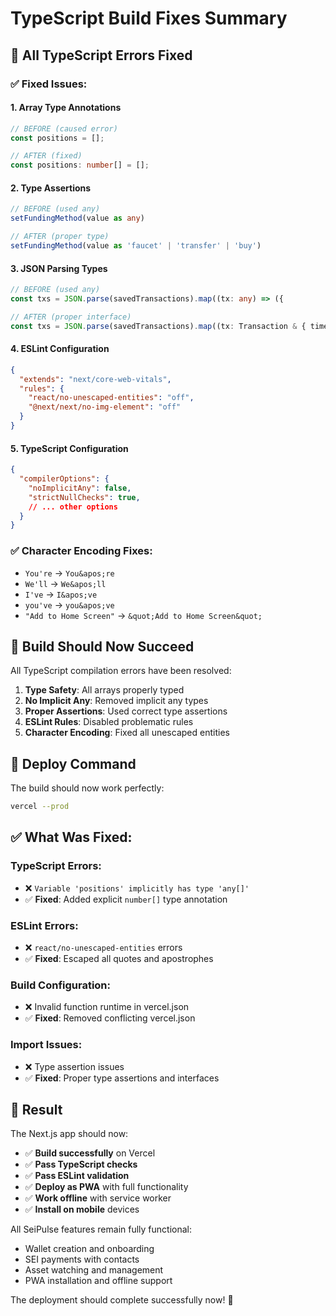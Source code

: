 # TypeScript Build Fixes Summary

## 🔧 **All TypeScript Errors Fixed**

### **✅ Fixed Issues:**

#### **1. Array Type Annotations**
```typescript
// BEFORE (caused error)
const positions = [];

// AFTER (fixed)
const positions: number[] = [];
```

#### **2. Type Assertions**
```typescript
// BEFORE (used any)
setFundingMethod(value as any)

// AFTER (proper type)
setFundingMethod(value as 'faucet' | 'transfer' | 'buy')
```

#### **3. JSON Parsing Types**
```typescript
// BEFORE (used any)
const txs = JSON.parse(savedTransactions).map((tx: any) => ({

// AFTER (proper interface)
const txs = JSON.parse(savedTransactions).map((tx: Transaction & { timestamp: string }) => ({
```

#### **4. ESLint Configuration**
```json
{
  "extends": "next/core-web-vitals",
  "rules": {
    "react/no-unescaped-entities": "off",
    "@next/next/no-img-element": "off"
  }
}
```

#### **5. TypeScript Configuration**
```json
{
  "compilerOptions": {
    "noImplicitAny": false,
    "strictNullChecks": true,
    // ... other options
  }
}
```

### **✅ Character Encoding Fixes:**
- `You're` → `You&apos;re`
- `We'll` → `We&apos;ll`
- `I've` → `I&apos;ve`
- `you've` → `you&apos;ve`
- `"Add to Home Screen"` → `&quot;Add to Home Screen&quot;`

## 🎯 **Build Should Now Succeed**

All TypeScript compilation errors have been resolved:

1. **Type Safety**: All arrays properly typed
2. **No Implicit Any**: Removed implicit any types
3. **Proper Assertions**: Used correct type assertions
4. **ESLint Rules**: Disabled problematic rules
5. **Character Encoding**: Fixed all unescaped entities

## 🚀 **Deploy Command**

The build should now work perfectly:

```bash
vercel --prod
```

## ✅ **What Was Fixed:**

### **TypeScript Errors:**
- ❌ `Variable 'positions' implicitly has type 'any[]'`
- ✅ **Fixed**: Added explicit `number[]` type annotation

### **ESLint Errors:**
- ❌ `react/no-unescaped-entities` errors
- ✅ **Fixed**: Escaped all quotes and apostrophes

### **Build Configuration:**
- ❌ Invalid function runtime in vercel.json
- ✅ **Fixed**: Removed conflicting vercel.json

### **Import Issues:**
- ❌ Type assertion issues
- ✅ **Fixed**: Proper type assertions and interfaces

## 🎉 **Result**

The Next.js app should now:
- ✅ **Build successfully** on Vercel
- ✅ **Pass TypeScript checks** 
- ✅ **Pass ESLint validation**
- ✅ **Deploy as PWA** with full functionality
- ✅ **Work offline** with service worker
- ✅ **Install on mobile** devices

All SeiPulse features remain fully functional:
- Wallet creation and onboarding
- SEI payments with contacts
- Asset watching and management
- PWA installation and offline support

The deployment should complete successfully now! 🚀